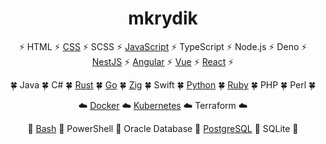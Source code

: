<h1 align="center">mkrydik</h1>

<p align="center">⚡ HTML ⚡ <a href="https://github.com/mkrydik/empty-html">CSS</a> ⚡ SCSS ⚡ <a href="https://github.com/mkrydik/bingo">JavaScript</a> ⚡ TypeScript ⚡ Node.js ⚡ Deno ⚡ <a href="https://github.com/mkrydik/practice-nestjs-bullmq">NestJS</a> ⚡ <a href="https://github.com/mkrydik/minimal-angular">Angular</a> ⚡ <a href="https://github.com/mkrydik/vue-ts-storybook">Vue</a> ⚡ <a href="https://github.com/mkrydik/human-face-ai">React</a> ⚡</p>

<p align="center">🍀 Java 🍀 C# 🍀 <a href="https://github.com/mkrydik/rust-for-told">Rust</a> 🍀 <a href="https://github.com/mkrydik/go-lang-no-sponsors">Go</a> 🍀 <a href="https://github.com/mkrydik/zig-zag">Zig</a> 🍀 Swift 🍀 <a href="https://github.com/mkrydik/random-word-generator">Python</a> 🍀 <a href="https://github.com/mkrydik/list-linguist-languages">Ruby</a> 🍀 PHP 🍀 Perl 🍀</p>

<p align="center">☁️ <a href="https://github.com/mkrydik/mastodon-docker-compose">Docker</a> ☁️ <a href="https://github.com/mkrydik/example-kafdrop-on-kubernetes">Kubernetes</a> ☁️ Terraform ☁️</p>

<p align="center">📂 <a href="https://github.com/mkrydik/bash-gas-explosion">Bash</a> 📂 PowerShell 📂 Oracle Database 📂 <a href="https://github.com/mkrydik/example-pgweb-on-kubernetes">PostgreSQL</a> 📂 SQLite 📂</p>
